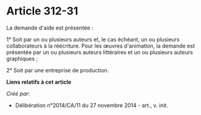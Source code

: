 # Article 312-31

La demande d'aide est présentée : 

1° Soit par un ou plusieurs auteurs et, le cas échéant, un ou plusieurs collaborateurs à la réécriture. Pour les œuvres
d'animation, la demande est présentée par un ou plusieurs auteurs littéraires et un ou plusieurs auteurs graphiques ; 

2° Soit par une entreprise de production.

**Liens relatifs à cet article**

_Créé par_:

  - Délibération n°2014/CA/11 du 27 novembre 2014 - art., v. init.
